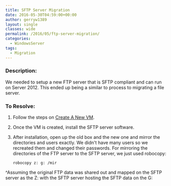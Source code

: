 ```yaml
---
title: SFTP Server Migration
date: 2016-05-30T04:59:00+00:00
author: gerryw1389
layout: single
classes: wide
permalink: /2016/05/ftp-server-migration/
categories:
  - WindowsServer
tags:
  - Migration
---
```

<!--more-->

### Description:

We needed to setup a new FTP server that is SFTP compliant and can run on Server 2012. This ended up being a similar to process to migrating a file server.

### To Resolve:

1. Follow the steps on [Create A New VM](https://automationadmin.com/2016/05/hyper-v-to-create-a-new-vm/).

2. Once the VM is created, install the SFTP server software.

3. After installation, open up the old box and the new one and mirror the directories and users exactly. We didn't have many users so we recreated them and changed their passwords. For mirroring the directories of the FTP server to the SFTP server, we just used robocopy:

   ```escape
   robocopy z: g: /mir
   ```

^Assuming the original FTP data was shared out and mapped on the SFTP server as the Z: with the SFTP server hosting the SFTP data on the G: